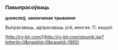 ### Павыпрасоўваць
**дзеяслоў, закончанае трыванне**

Выпрасаваць, адпрасаваць усё, многае. П. кашулі.

<a rel="author">[http://rv-blr.com/](http://rv-blr.com/slounik.jsp?letterId=0&maskId=0&pageId=1995)</a>
